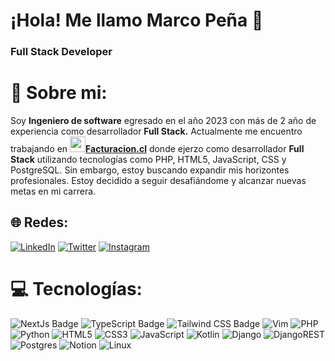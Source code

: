 # ¡Hola! Me llamo Marco Peña 👋
### Full Stack Developer


# 💫 Sobre mi:

Soy <strong>Ingeniero de software</strong> egresado en el año 2023 con más de 2 año de experiencia como desarrollador <strong>Full Stack.</strong> Actualmente me encuentro trabajando en [<img src="https://facturacion.cl/img/Facturacion.png" width="25px"><strong >Facturacion.cl</strong>](https://facturacion.cl) donde ejerzo como desarrollador <strong>Full Stack</strong> utilizando tecnologías como PHP, HTML5, JavaScript, CSS y PostgreSQL.
Sin embargo, estoy buscando expandir mis horizontes profesionales. Estoy decidido a seguir desafiándome y alcanzar nuevas metas en mi carrera.


## 🌐 Redes:
[![LinkedIn](https://img.shields.io/badge/linkedin-%230077B5.svg?style=for-the-badge&logo=linkedin&logoColor=white)](https://linkedin.com/in/marcozsh) [![Twitter](https://img.shields.io/badge/Twitter-%231DA1F2.svg?style=for-the-badge&logo=Twitter&logoColor=white)](https://twitter.com/marcozsh) [![Instagram](https://img.shields.io/badge/Instagram-%23E4405F.svg?style=for-the-badge&logo=Instagram&logoColor=white)](https://instagram.com/marcozsh)

# 💻 Tecnologías:
![NextJs Badge](https://img.shields.io/badge/Next-black?style=for-the-badge&logo=next.js&logoColor=white)
![TypeScript Badge](https://img.shields.io/badge/typescript-%23007ACC.svg?style=for-the-badge&logo=typescript&logoColor=white)
![Tailwind CSS Badge](https://img.shields.io/badge/Tailwind%20CSS-06B6D4?style=for-the-badge&logo=tailwindcss&logoColor=fff)
![Vim](https://img.shields.io/badge/VIM-%2311AB00.svg?style=for-the-badge&logo=vim&logoColor=white) ![PHP](https://img.shields.io/badge/php-%23777BB4.svg?style=for-the-badge&logo=php&logoColor=white) ![Python](https://img.shields.io/badge/python-3670A0?style=for-the-badge&logo=python&logoColor=ffdd54) ![HTML5](https://img.shields.io/badge/html5-%23E34F26.svg?style=for-the-badge&logo=html5&logoColor=white) ![CSS3](https://img.shields.io/badge/css3-%231572B6.svg?style=for-the-badge&logo=css3&logoColor=white) ![JavaScript](https://img.shields.io/badge/javascript-%23323330.svg?style=for-the-badge&logo=javascript&logoColor=%23F7DF1E) ![Kotlin](https://img.shields.io/badge/kotlin-%230095D5.svg?style=for-the-badge&logo=kotlin&logoColor=white) ![Django](https://img.shields.io/badge/django-%23092E20.svg?style=for-the-badge&logo=django&logoColor=white) ![DjangoREST](https://img.shields.io/badge/DJANGO-REST-ff1709?style=for-the-badge&logo=django&logoColor=white&color=ff1709&labelColor=gray) ![Postgres](https://img.shields.io/badge/postgres-%23316192.svg?style=for-the-badge&logo=postgresql&logoColor=white) ![Notion](https://img.shields.io/badge/Notion-%23000000.svg?style=for-the-badge&logo=notion&logoColor=white) ![Linux](https://img.shields.io/badge/Linux-FCC624?style=for-the-badge&logo=linux&logoColor=black)
